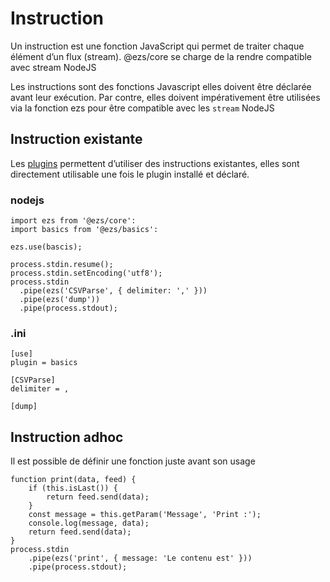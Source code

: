 # Instruction

Un instruction est une fonction JavaScript qui permet de traiter chaque élément d’un flux (stream). @ezs/core se charge de la rendre compatible avec stream NodeJS

Les instructions sont des fonctions Javascript elles doivent être déclarée avant leur exécution. Par contre, elles doivent impérativement être utilisées via la fonction ezs pour être compatible avec les `stream` NodeJS



## Instruction existante

Les [plugins](plugins.md) permettent d’utiliser des instructions existantes, elles sont directement utilisable une fois le plugin installé et déclaré.

### nodejs


    import ezs from '@ezs/core':
    import basics from '@ezs/basics':
    
    ezs.use(bascis);
    
    process.stdin.resume();
    process.stdin.setEncoding('utf8');
    process.stdin
      .pipe(ezs('CSVParse', { delimiter: ',' }))
      .pipe(ezs('dump'))
      .pipe(process.stdout);




### .ini

```
[use]
plugin = basics

[CSVParse]
delimiter = ,

[dump]
```



## Instruction adhoc

Il est possible de définir une fonction juste avant son usage


```
function print(data, feed) {
    if (this.isLast()) {
        return feed.send(data);
    }
    const message = this.getParam('Message', 'Print :');
    console.log(message, data);
    return feed.send(data);
}
process.stdin
    .pipe(ezs('print', { message: 'Le contenu est' }))
    .pipe(process.stdout);
```

